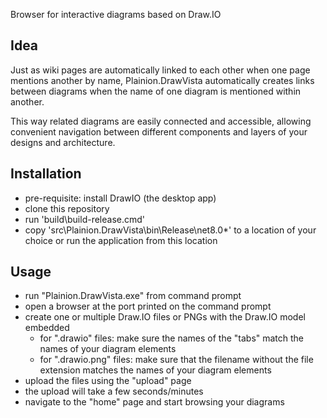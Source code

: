 
Browser for interactive diagrams based on Draw.IO

## Idea

Just as wiki pages are automatically linked to each other when one page mentions another by name,
Plainion.DrawVista automatically creates links between diagrams when the name of one diagram
is mentioned within another.

This way related diagrams are easily connected and accessible, allowing convenient navigation
between different components and layers of your designs and architecture.

## Installation

- pre-requisite: install DrawIO (the desktop app)
- clone this repository
- run 'build\build-release.cmd'
- copy 'src\Plainion.DrawVista\bin\Release\net8.0\*' to a location of your choice or run the application from this location
  
## Usage

- run "Plainion.DrawVista.exe" from command prompt
- open a browser at the port printed on the command prompt
- create one or multiple Draw.IO files or PNGs with the Draw.IO model embedded
  - for ".drawio" files: make sure the names of the "tabs" match the names of your diagram elements
  - for ".drawio.png" files: make sure that the filename without the file extension matches the names of your diagram elements
- upload the files using the "upload" page
- the upload will take a few seconds/minutes
- navigate to the "home" page and start browsing your diagrams
